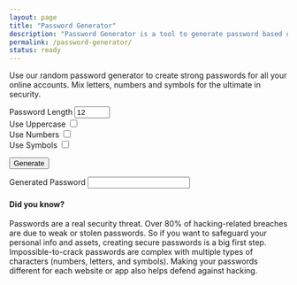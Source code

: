 ```yaml
---
layout: page
title: "Password Generator"
description: "Password Generator is a tool to generate password based on selected criteria."
permalink: /password-generator/
status: ready
---
```


Use our random password generator to create strong passwords for all your online accounts. Mix letters, numbers and symbols for the ultimate in security.

<form>
  <div class="form-group">
    <label class="form-check-label" for="passwordLength">Password Length</label>
    <input class="form-check-input" type="number" value="12" id="passwordLength" min="8" max="256">
  </div>

  <div class="form-group">
    <label class="form-check-label" for="useUpperCase">Use Uppercase</label>
    <input class="form-check-input" type="checkbox" value="" id="useUpperCase">
    <br>
    <label class="form-check-label" for="useNumbers">Use Numbers</label>
    <input class="form-check-input" type="checkbox" value="" id="useNumbers">
    <br>
    <label class="form-check-label" for="useSpecialChars">Use Symbols</label>
    <input class="form-check-input" type="checkbox" value="" id="useSpecialChars">
  </div>

  <button id="actionBtn" type="button" class="btn btn-primary">Generate</button>

  <div class="form-group">
    <label for="generatedPassword">Generated Password</label>
    <input type="text" class="form-control" id="generatedPassword">
  </div>
</form>

<script>
  document.getElementById('actionBtn').onclick = function() {
    var passwordLength = document.getElementById('passwordLength').value;
    var useUpperCase = document.getElementById('useUpperCase').checked;
    var useNumbers = document.getElementById('useNumbers').checked;
    var useSpecialChars = document.getElementById('useSpecialChars').checked;

    var chars = 'abcdefghijklmnopqrstuvwxyz';
    var numberChars = '0123456789';
    var specialChars = '!"£$%^&*()';

    var usableChars = chars +
      (useUpperCase ? chars.toUpperCase() : '') +
      (useNumbers ? numberChars : '') +
      (useSpecialChars ? specialChars : '');

    let generatedPassword = '';
    for (i = 0; i <= passwordLength; i++) {
      generatedPassword += usableChars[Math.floor(Math.random() * (usableChars.length))];
    }

    document.getElementById('generatedPassword').value = generatedPassword;
  };
</script>

#### Did you know?

Passwords are a real security threat. Over 80% of hacking-related breaches are due to weak or stolen passwords.
So if you want to safeguard your personal info and assets, creating secure passwords is a big first step.
Impossible-to-crack passwords are complex with multiple types of characters (numbers, letters, and symbols).
Making your passwords different for each website or app also helps defend against hacking.
